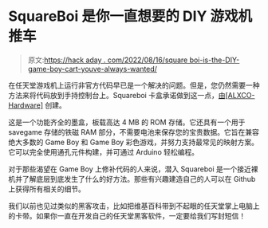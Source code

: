 # SquareBoi 是你一直想要的 DIY 游戏机推车

> 原文:[https://hack aday . com/2022/08/16/square boi-is-the-DIY-game-boy-cart-youve-always-wanted/](https://hackaday.com/2022/08/16/squareboi-is-the-diy-game-boy-cart-youve-always-wanted/)

在任天堂游戏机上运行非官方代码早已是一个解决的问题。但是，您仍然需要一种方法来将代码放到手持控制台上。Squareboi 卡盒承诺做到这一点，[由[ALXCO-Hardware]](https://hackaday.io/project/186594-squareboi) 创建。

这是一个功能齐全的墨盒，板载高达 4 MB 的 ROM 存储。它还具有一个用于 savegame 存储的铁磁 RAM 部分，不需要电池来保存您的宝贵数据。它旨在兼容绝大多数的 Game Boy 和 Game Boy 彩色游戏，并努力支持最常见的映射方案。它可以完全使用通孔元件构建，并可通过 Arduino 轻松编程。

对于那些渴望在 Game Boy 上修补代码的人来说，潜入 Squareboi 是一个接近裸机并了解底层到底发生了什么的好方法。那些有兴趣建造自己的人可以在 Github 上获得所有相关的细节。

我们以前也见过类似的黑客攻击，比如把维基百科带到不起眼的任天堂掌上电脑上的卡带。如果你一直在开发自己的任天堂黑客软件，一定要给我们写封短信！